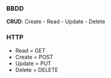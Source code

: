 
### BBDD
**CRUD**: Create - Read - Update - Delete

### HTTP
* Read = GET
* Create = POST
* Update = PUT
* Delete = DELETE

